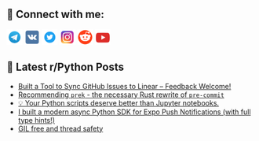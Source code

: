 ## 🔎 Connect with me:
[<img src="https://github.com/bullbesh/bullbesh/blob/main/images/Telegram.png" width="32" height="32" />](https://t.me/bullbesh)
[<img src="https://github.com/bullbesh/bullbesh/blob/main/images/VK.png" width="32" height="32" />](https://vk.com/bullbesh)
[<img src="https://github.com/bullbesh/bullbesh/blob/main/images/Twitter.png" width="32" height="32" />](https://twitter.com/bullbesh1)
[<img src="https://github.com/bullbesh/bullbesh/blob/main/images/Instagram.png" width="32" height="32" />](https://www.instagram.com/bullbesh)
[<img src="https://github.com/bullbesh/bullbesh/blob/main/images/Reddit.png" width="32" height="32" />](https://www.reddit.com/user/bullbesh)
[<img src="https://github.com/bullbesh/bullbesh/blob/main/images/YouTube.png" width="32" height="32" />](https://www.youtube.com/channel/UCtfjRs6uzgq5mfm8S06WTcg)

## 📕 Latest r/Python Posts
<!-- BLOG-POST-LIST:START -->
- [Built a Tool to Sync GitHub Issues to Linear – Feedback Welcome!](https://www.reddit.com/r/Python/comments/1o77t5h/built_a_tool_to_sync_github_issues_to_linear/)
- [Recommending `prek` - the necessary Rust rewrite of `pre-commit`](https://www.reddit.com/r/Python/comments/1o77mip/recommending_prek_the_necessary_rust_rewrite_of/)
- [💡 Your Python scripts deserve better than Jupyter notebooks.](https://www.reddit.com/r/Python/comments/1o7709o/your_python_scripts_deserve_better_than_jupyter/)
- [I built a modern async Python SDK for Expo Push Notifications &lpar;with full type hints!&rpar;](https://www.reddit.com/r/Python/comments/1o74arl/i_built_a_modern_async_python_sdk_for_expo_push/)
- [GIL free and thread safety](https://www.reddit.com/r/Python/comments/1o71ejn/gil_free_and_thread_safety/)
<!-- BLOG-POST-LIST:END -->
